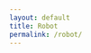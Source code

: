 ```yaml
---
layout: default
title: Robot
permalink: /robot/
---
```



<head>
    <style>
        .github-button2 {
            background-color: #75D7EB;
            color: white;
            padding: 12px 24px;
            border: #248AF0;
            border-radius: 6px;
            font-size: 16px;
            cursor: pointer;
            transition: background-color 0.3s;
        }

        .github-button2:hover {
            background-color: #248AF0;
        }
    </style>
</head>
<body>
    <!-- Method 1: Using an <a> tag styled as a button
    <a href="https://your-link-here.com" class="github-button">Go to Page</a> -->

    <button class="github-button2" onclick="window.location.href='https://docs.google.com/document/d/1aYoSi7j9qZsow3o8D71a0TwYGs5MEYn-FpWEfMOIxoM/edit?usp=sharing'">
        Engineering log 
    </button>
</body>
<body>
    <!-- Method 1: Using an <a> tag styled as a button
    <a href="https://your-link-here.com" class="github-button">Go to Page</a> -->

    <button class="github-button2" onclick="window.location.href='/robotDesign'">
        Robot Design
    </button>
</body>


